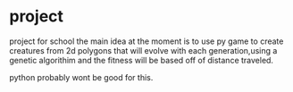 # project
project for school
the main idea at the moment is to use py game to 
create creatures from 2d polygons that will evolve with each generation,using a genetic algorithim 
and the fitness will be based off of distance traveled.

python probably wont be good for this.



